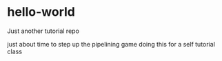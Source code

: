 # hello-world
Just another tutorial repo

just about time to step up the pipelining game
doing this for a self tutorial class
